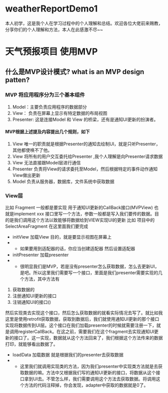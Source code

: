 # weatherReportDemo1
本人初学，这是我个人在学习过程中的个人理解和总结。欢迎各位大佬前来赐教，分享你们的个人理解和方法，本人在此感激不尽~~
# 天气预报项目 使用MVP
## 什么是MVP设计模式? what is an MVP design patten?

### MVP 将应用程序分为三个基本组件
1. Model：主要负责应用程序的数据部分
2. View： 负责在屏幕上显示有特定数据的布局视图
3. Presenter: 这是连接Model 和 View 的桥梁，还有是通知UI更新的扮演者。

#### MVP根据上述提及内容提出几个规则，如下
1. View 唯一的职责就是根据Presenter的通知去绘制UI，就是只听Presenter，其他都使唤不了他。
2. View 将所有的用户交互委托给Presenter ,我个人理解是向Presenter请求数据
3. View 无法直接跟Model层进行通信
4. Presenter 负责将View的请求委托至Model，然后根据特定的事件动作通知View做出更新
5. Model 负责从服务器，数据库，文件系统中获取数据


### View层 
比如 Fragment 一般都是要实现 用于通知UI更新的CallBack接口(MVPView) 也就是implement xxx
接口里写一个方法，参数一般都是写入我们要传的数据。目的是我们调用这个方法以致能够将数据给到VIEW实现UI的更新
比如 项目中的SelectAreaFragment 在这里面我们要完成
- initView 加载View 目的，就是要显示视图在屏幕上
 - - 如果要用到适配器的话，你应当创建适配器 然后设置适配器 
- initPresenter 加载presenter
- - 很明显我们是MVP，若是没有presenter怎么获取数据，怎么去更新UI，是吧。所以这里我们需要写一个接口，里面是我们presenter需要实现的几个方法，其中方法有

1. 获取数据的
2. 注册通知UI更新的接口
3. 注销通知UI的接口() 

然后实现类去实现这个接口，然后怎么获取数据的就看实际情况去写了。就比如我这里是使用retrofit获取数据，获取到数据后，我们就使用通知UI更新的那个接口实现将数据传到UI层。这个接口在我们加载presenter的时候就需要注册一下，就是调用registerCallBack。在这之前，需要我们在这个fragment去实现通知UI更新的接口了。这一实现，数据就从这个方法回来了，我们根据这个方法传来的数据打印，就能够看出数据了。
- loadData 加载数据 就是根据我们的presenter去获取数据
- - 这里我们就调用实现类的方法，因为我们presenter中实现类方法就是去获取数据的嘛。方法中又根据我们写的通知UI更新的接口，将数据从这个接口拿到UI去。不管怎么样，我们需要调用这个方法去获取数据。将调用这个方法的代码注释掉，你会发现，adapter中获取的数据就是0了。

    
